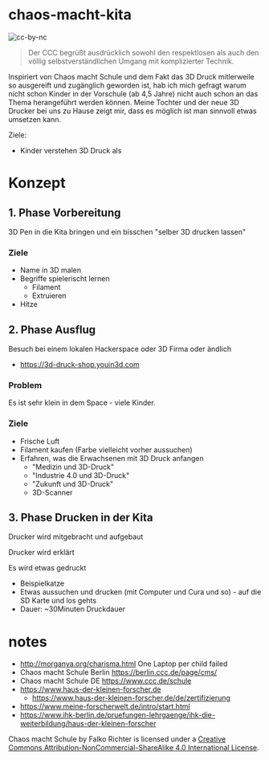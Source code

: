 # chaos-macht-kita
![cc-by-nc](https://i.creativecommons.org/l/by-nc-sa/4.0/80x15.png)

> Der CCC begrüßt ausdrücklich sowohl den respektlosen als auch den völlig selbstverständlichen Umgang mit komplizierter Technik.

Inspiriert von Chaos macht Schule und dem Fakt das 3D Druck mitlerweile so ausgereift und zugänglich geworden ist, hab ich mich gefragt warum nicht schon Kinder in der Vorschule (ab 4,5 Jahre) nicht auch schon an das Thema herangeführt werden können. Meine Tochter und der neue 3D Drucker bei uns zu Hause zeigt mir, dass es möglich ist man sinnvoll etwas umsetzen kann.

Ziele:
* Kinder verstehen 3D Druck als 

# Konzept

## 1. Phase Vorbereitung

3D Pen in die Kita bringen und ein bisschen "selber 3D drucken lassen"

### Ziele
* Name in 3D malen
* Begriffe spielerischt lernen
  * Filament
  * Extruieren
* Hitze

## 2. Phase Ausflug
Besuch bei einem lokalen Hackerspace oder 3D Firma oder ändlich
 * https://3d-druck-shop.youin3d.com

### Problem
Es ist sehr klein in dem Space - viele Kinder.

### Ziele
* Frische Luft
* Filament kaufen (Farbe vielleicht vorher aussuchen)
* Erfahren, was die Erwachsenen mit 3D Druck anfangen 
  * "Medizin und 3D-Druck"
  * "Industrie 4.0 und 3D-Druck"
  * "Zukunft und 3D-Druck"
  * 3D-Scanner

## 3. Phase Drucken in der Kita

Drucker wird mitgebracht und aufgebaut

Drucker wird erklärt

Es wird etwas gedruckt
 * Beispielkatze
 * Etwas aussuchen und drucken (mit Computer und Cura und so) - auf die SD Karte und los gehts
 * Dauer: ~30Minuten Druckdauer

# notes
* http://morganya.org/charisma.html One Laptop per child failed
* Chaos macht Schule Berlin https://berlin.ccc.de/page/cms/
* Chaos macht Schule DE https://www.ccc.de/schule
* https://www.haus-der-kleinen-forscher.de
  * https://www.haus-der-kleinen-forscher.de/de/zertifizierung
* https://www.meine-forscherwelt.de/intro/start.html
* https://www.ihk-berlin.de/pruefungen-lehrgaenge/ihk-die-weiterbildung/haus-der-kleinen-forscher

Chaos macht Schule by Falko Richter is licensed under a [Creative Commons Attribution-NonCommercial-ShareAlike 4.0 International License](http://creativecommons.org/licenses/by-nc-sa/4.0/).
